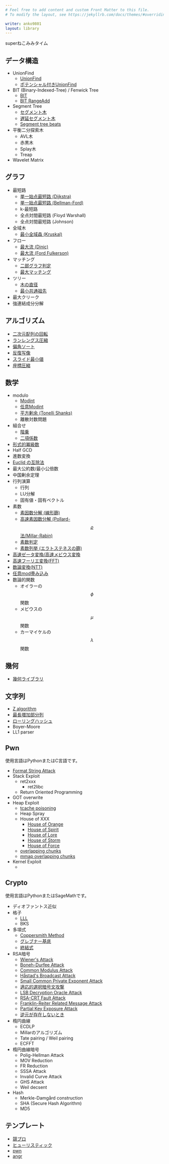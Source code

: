 ```yaml
---
# Feel free to add content and custom Front Matter to this file.
# To modify the layout, see https://jekyllrb.com/docs/themes/#overriding-theme-defaults

writer: anko9801
layout: library
---
```


superねこみみタイム

<!-- {% assign mydocs = site.snippets | group_by: 'category' %}
{% for cat in mydocs %}

## {{ cat.name }}
{% assign items = cat.items | sort: 'title' %}{% for item in items %}
- [{{item.title}}]({{ item.url | relative_url }}){% endfor %}{% endfor %} -->

## データ構造

- UnionFind
  - [UnionFind](./snippets/unionfind)
  - [ポテンシャル付きUnionFind](./snippets/pot-unionfind)
- BIT (Binary-Indexed-Tree) / Fenwick Tree
  - [BIT](./snippets/bit)
  - [BIT RangeAdd](./snippets/bit-rangeadd)
- Segment Tree
  - [セグメント木](./snippets/segtree)
  - [遅延セグメント木](./snippets/lazysegtree)
  - [Segment tree beats](./snippets/segtreebeats)
- 平衡二分探索木
  - AVL木
  - 赤黒木
  - Splay木
  - Treap
- Wavelet Matrix

## グラフ

- 最短路
  - [単一始点最短路 (Dijkstra)](./snippets/dijkstra)
  - [単一始点最短路 (Bellman-Ford)](./snippets/bellmanford)
  - k-最短路
  - 全点対間最短路 (Floyd Warshall)
  - 全点対間最短路 (Johnson)
- 全域木
  - [最小全域森 (Kruskal)](./snippets/kruskal)
- フロー
  - [最大流 (Dinic)](./snippets/dinic)
  - [最大流 (Ford Fulkerson)](./snippets/ford-fulkerson)
- マッチング
  - [二部グラフ判定](./snippets/bipartite)
  - [最大マッチング]()
- ツリー
  - [木の直径](./snippets/double-sweep)
  - [最小共通祖先](./snippets/lowest-common-ancestor)
- 最大クリーク
- 強連結成分分解

## アルゴリズム

- [二次元配列の回転](./snippets/vector2d-rotate)
- [ランレングス圧縮](./snippets/run-length-encode)
- [偏角ソート](./snippets/arg-sort)
- [反復写像](./snippets/iterated-function)
- [スライド最小値](./snippets/slideminimum)
- [座標圧縮](./snippets/compress)

## 数学

- modulo
  - [Modint](./snippets/modint)
  - [任意Modint](./snippets/arbitrary-modint)
  - [平方剰余 (Tonelli Shanks)]()
  - 離散対数問題
- 組合せ
  - [階乗](./snippets/factorial)
  - [二項係数](./snippets/binomial-coefficient)
- [形式的冪級数](./snippets/fps)
- Half GCD
- 進数変換
- [Euclid の互除法](./snippets/bezout-coef)
- 最大公約数/最小公倍数
- 中国剰余定理
- 行列演算
  - 行列
  - LU分解
  - 固有値・固有ベクトル
- 素数
  - [素因数分解 (線形篩)](./snippets/sieve)
  - [高速素因数分解 (Pollard-$$\rho$$法/Millar-Rabin)]()
  - [素数判定]()
  - [素数列挙 (エラトステネスの篩)]()
- [高速ゼータ変換/高速メビウス変換](./snippets/zeta)
- [高速フーリエ変換(FFT)](./snippets/fft)
- [数論変換(NTT)](./snippets/ntt)
- [任意mod畳み込み]()
- 数論的関数
  - オイラーの$$\phi$$関数
  - メビウスの$$\mu$$関数
  - カーマイケルの$$\lambda$$関数

## 幾何

- [幾何ライブラリ](./snippets/geometry)

## 文字列

- [Z algorithm]()
- [最長増加部分列](./snippets/lis)
- [ローリングハッシュ](./snippets/rollinghash)
- Boyer-Moore
- LL1 parser

## Pwn

使用言語はPythonまたはC言語です。

- [Format String Attack]()
- Stack Exploit
  - ret2xxx
    - ret2libc
  - Return Oriented Programming
- GOT overwrite
- Heap Exploit
  - [tcache poisoning]()
  - Heap Spray
  - House of XXX
    - [House of Orange]()
    - [House of Spirit]()
    - [House of Lore]()
    - [House of Storm]()
    - [House of Force]()
  - [overlapping chunks]()
  - [mmap overlapping chunks]()
- Kernel Exploit
  - []()

## Crypto

使用言語はPythonまたはSageMathです。

- ディオファントス近似
- 格子
  - [LLL](./snippets/lll)
  - BKS
- 多項式
  - [Coppersmith Method](./snippets/coppersmith)
  - [グレブナー基底](./snippets/grobner)
  - [終結式](./snippets/resultant)
- RSA暗号
  - [Wiener's Attack](./snippets/wieners-attack)
  - [Boneh-Durfee Attack](./snippets/boneh-durfee)
  - [Common Modulus Attack](./snippets/common-modulus)
  - [Håstad's Broadcast Attack](./snippets/hastads-broadcast)
  - [Small Common Private Exponent Attack](./snippets/small-private-exponent)
  - [適応的選択暗号文攻撃](./snippets/rsa-cca)
  - [LSB Decryption Oracle Attack](./snippets/lsb-decryption-oracle)
  - [RSA-CRT Fault Attack](./snippets/rsa-crt-fault)
  - [Franklin-Reiter Related Message Attack](./snippets/franklin-reiter)
  - [Partial Key Exposure Attack](./snippets/partial-key)
  - [逆元が存在しないとき](./snippets/no-inverse)
- 楕円曲線
  - ECDLP
  - Millarのアルゴリズム
  - Tate pairing / Weil pairing
  - ECFFT
- 楕円曲線暗号
  - Polig-Hellman Attack
  - MOV Reduction
  - FR Reduction
  - SSSA Attack
  - Invalid Curve Attack
  - GHS Attack
  - Weil decsent
- Hash
  - Merkle-Damgård construction
  - SHA (Secure Hash Algorithm)
  - MD5

## テンプレート

- [競プロ](./snippets/template)
- [ヒューリスティック](./snippets/heuristic)
- [pwn](./snippets/pwn)
- [angr](./snippets/angr)